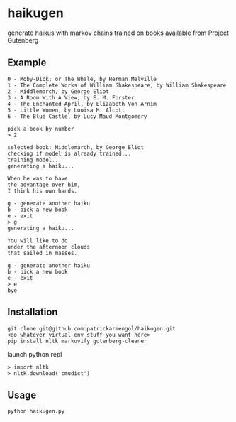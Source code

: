# haikugen

generate haikus with markov chains trained on books available from Project Gutenberg

## Example

```
0 - Moby-Dick; or The Whale, by Herman Melville
1 - The Complete Works of William Shakespeare, by William Shakespeare
2 - Middlemarch, by George Eliot
3 - A Room With A View, by E. M. Forster
4 - The Enchanted April, by Elizabeth Von Arnim
5 - Little Women, by Louisa M. Alcott
6 - The Blue Castle, by Lucy Maud Montgomery

pick a book by number
> 2

selected book: Middlemarch, by George Eliot
checking if model is already trained...
training model...
generating a haiku...

When he was to have
the advantage over him,
I think his own hands.

g - generate another haiku
b - pick a new book
e - exit
> g
generating a haiku...

You will like to do
under the afternoon clouds
that sailed in masses.

g - generate another haiku
b - pick a new book
e - exit
> e
bye
```

## Installation

```
git clone git@github.com:patrickarmengol/haikugen.git
<do whatever virtual env stuff you want here>
pip install nltk markovify gutenberg-cleaner
```

launch python repl
```
> import nltk
> nltk.download('cmudict')
```

## Usage

```
python haikugen.py
```